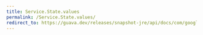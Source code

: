 ```yaml
---
title: Service.State.values
permalink: /Service.State.values/
redirect_to: https://guava.dev/releases/snapshot-jre/api/docs/com/google/common/util/concurrent/Service.State.html#values--
---
```

